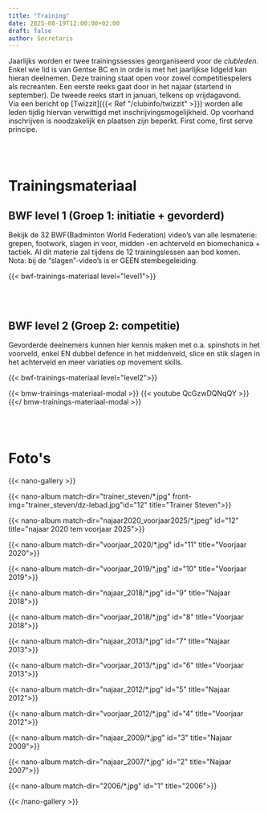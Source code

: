 ```yaml
---
title: "Training"
date: 2025-08-19T12:00:00+02:00
draft: false
author: Secretaris
---
```


Jaarlijks worden er twee trainingssessies georganiseerd voor de *clubleden*. Enkel wie lid is van Gentse BC en in orde is met het jaarlijkse lidgeld kan hieran deelnemen.
Deze training staat open voor zowel competitiespelers als recreanten. Een eerste reeks gaat door in het najaar (startend in september). De tweede reeks start in januari, telkens op vrijdagavond. <br>
Via een bericht op [Twizzit]({{< Ref "/clubinfo/twizzit" >}}) worden alle leden tijdig hiervan verwittigd met inschrijvingsmogelijkheid. Op voorhand inschrijven is noodzakelijk en plaatsen zijn beperkt. First come, first serve principe. 

<br><br>
# Trainingsmateriaal
## BWF level 1 (Groep 1: initiatie + gevorderd)
Bekijk de 32 BWF(Badminton World Federation) video’s van alle lesmaterie: grepen, footwork, slagen in voor, midden -en achterveld en biomechanica + tactiek. Al dit materie zal tijdens de 12 trainingslessen aan bod komen. <br>
Nota: bij de “slagen”-video’s is er GEEN stembegeleiding.

{{< bwf-trainings-materiaal level="level1">}}

<br><br>
## BWF level 2 (Groep 2: competitie)
Gevorderde deelnemers kunnen hier kennis maken met o.a. spinshots in het voorveld, enkel EN dubbel defence in het middenveld, slice en stik slagen in het achterveld en meer variaties op movement skills.

{{< bwf-trainings-materiaal level="level2">}}


{{< bmw-trainings-materiaal-modal >}}
{{< youtube QcGzwDQNqQY >}}
{{</ bmw-trainings-materiaal-modal >}}

<br><br>
# Foto's
{{< nano-gallery  >}}

  {{< nano-album match-dir="trainer_steven/*.jpg" front-img="trainer_steven/dz-lebad.jpg"id="12" title="Trainer Steven">}}

  {{< nano-album match-dir="najaar2020_voorjaar2025/*.jpeg" id="12" title="najaar 2020 tem voorjaar 2025">}}

  {{< nano-album match-dir="voorjaar_2020/*.jpg" id="11" title="Voorjaar 2020">}}

  {{< nano-album match-dir="voorjaar_2019/*.jpg" id="10" title="Voorjaar 2019">}}

  {{< nano-album match-dir="najaar_2018/*.jpg"  id="9" title="Najaar 2018">}}

  {{< nano-album match-dir="voorjaar_2018/*.jpg" id="8" title="Voorjaar 2018">}}

  {{< nano-album match-dir="najaar_2013/*.jpg" id="7" title="Najaar 2013">}}

  {{< nano-album match-dir="voorjaar_2013/*.jpg" id="6" title="Voorjaar 2013">}}

  {{< nano-album match-dir="najaar_2012/*.jpg" id="5" title="Najaar 2012">}}

  {{< nano-album match-dir="voorjaar_2012/*.jpg" id="4" title="Voorjaar 2012">}}

  {{< nano-album match-dir="najaar_2009/*.jpg" id="3" title="Najaar 2009">}}

  {{< nano-album match-dir="najaar_2007/*.jpg" id="2" title="Najaar 2007">}}

  {{< nano-album match-dir="2006/*.jpg" id="1" title="2006">}}

{{< /nano-gallery >}}